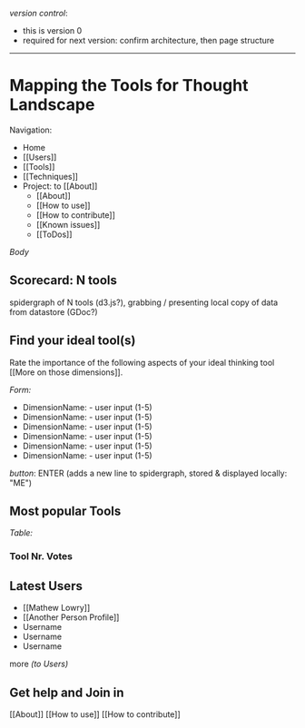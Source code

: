 *version control*: 
* this is version 0
* required for next version: confirm architecture, then page structure

---
# Mapping the Tools for Thought Landscape

Navigation:

* Home
* [[Users]] 
* [[Tools]]
* [[Techniques]]
* Project: to [[About]]
	* [[About]]
	* [[How to use]]
	* [[How to contribute]]
	* [[Known issues]] 
	* [[ToDos]]


*Body*

## Scorecard: N tools 

spidergraph of N tools (d3.js?), grabbing / presenting local copy of data from datastore (GDoc?)

## Find your ideal tool(s)

Rate the importance of the following aspects of your ideal thinking tool [[More on those dimensions]].

*Form:*
* DimensionName: - user input (1-5)
* DimensionName: - user input (1-5)
* DimensionName: - user input (1-5)
* DimensionName: - user input (1-5)
* DimensionName: - user input (1-5)
* DimensionName: - user input (1-5)

*button*: ENTER (adds a new line to spidergraph, stored & displayed locally: "ME")

## Most popular Tools

*Table:*

### Tool    Nr. Votes


## Latest Users

* [[Mathew Lowry]]
* [[Another Person Profile]]
* Username
* Username
* Username

more *(to Users)*

## Get help and Join in

[[About]]
[[How to use]]
[[How to contribute]]